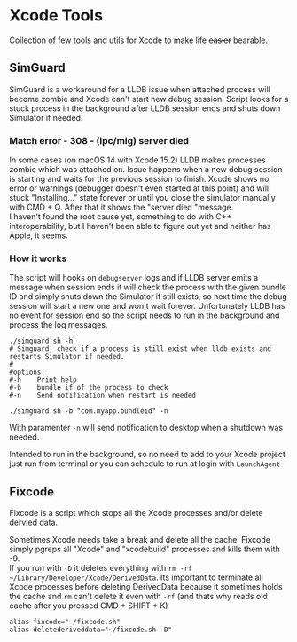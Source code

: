# Xcode Tools
Collection of few tools and utils for Xcode to make life ~~easier~~ bearable.

## SimGuard
SimGuard is a workaround for a LLDB issue when attached process will become zombie and Xcode can't start new debug session. Script looks for a stuck process in the background after LLDB session ends and shuts down Simulator if needed.

### Match error - 308 - (ipc/mig) server died
In some cases (on macOS 14 with Xcode 15.2) LLDB makes processes zombie which was attached on. Issue happens when a new debug session is starting and waits for the previous session to finish. Xcode shows no error or warnings (debugger doesn't even started at this point) and will stuck "Installing..." state forever or until you close the simulator manually with CMD + Q. After that it shows the "server died "message.  
I haven't found the root cause yet, something to do with C++ interoperability, but I haven't been able to figure out yet and neither has Apple, it seems.

### How it works
The script will hooks on `debugserver` logs and if LLDB server emits a message when session ends it will check the process with the given bundle ID and simply shuts down the Simulator if still exists, so next time the debug session will start a new one and won't wait forever. Unfortunately LLDB has no event for session end so the script needs to run in the background and process the log messages.

```shell
./simguard.sh -h
# Simguard, check if a process is still exist when lldb exists and restarts Simulator if needed.
#
#options:
#-h    Print help
#-b    bundle if of the process to check
#-n    Send notification when restart is needed

./simguard.sh -b "com.myapp.bundleid" -n
```

With paramenter `-n` will send notification to desktop when a shutdown was needed.

Intended to run in the background, so no need to add to your Xcode project just run from terminal or you can schedule to run at login with `LaunchAgent`

## Fixcode
Fixcode is a script which stops all the Xcode processes and/or delete dervied data.

Sometimes Xcode needs take a break and delete all the cache. Fixcode simply pgreps all "Xcode" and "xcodebuild" processes and kills them with -9.  
If you run with `-D` it deletes everything with `rm -rf ~/Library/Developer/Xcode/DerivedData`. Its important to terminate all Xcode processes before deleting DerivedData because it sometimes holds the cache and `rm` can't delete it even with `-rf` (and thats why reads old cache after you pressed CMD + SHIFT + K)

```shell
alias fixcode="~/fixcode.sh"
alias deletederiveddata="~/fixcode.sh -D"
```